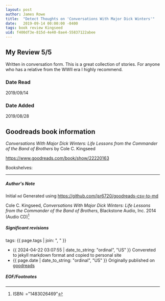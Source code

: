 ```yaml
---
layout: post
author: James Rowe
title:  "Detect Thoughts on 'Conversations With Major Dick Winters'"
date:   2019-09-14 00:00:00 -0400
tags: book review Kingseed 
uid: f400df3e-815d-4e40-8ae4-55837122abee
---
```


<!-- highly dependent on how you personally use jekyll templates, and how you want this to show up -->
<!-- escape any jekyll keys with double brackets -->

## My Review 5/5

Written in conversation form. This is a great collection of stories. For anyone who has a relative from the WWII era I highly recommend.

### Date Read
2019/09/14

### Date Added
2019/08/28

## Goodreads book information

*Conversations With Major Dick Winters: Life Lessons from the Commander of the Band of Brothers* by Cole C. Kingseed

https://www.goodreads.com/book/show/22220163

Bookshelves: 

---

##### Author's Note

Initial `md` Generated using https://github.com/jsr6720/goodreads-csv-to-md

Cole C. Kingseed, *Conversations With Major Dick Winters: Life Lessons from the Commander of the Band of Brothers*,  Blackstone Audio, Inc. 2014 (Audio CD)[^1]

##### Significant revisions

tags: {{ page.tags | join: ", " }} <!-- todo move this somewhere -->

- {{ 2024-04-22 03:07:55 | date_to_string: "ordinal", "US" }} Convereted to jekyll markdown format and copied to personal site
- {{ page.date | date_to_string: "ordinal", "US" }} Originally published on [goodreads](https://www.goodreads.com)

##### EOF/Footnotes

[^1]: ISBN: ="1483026469"